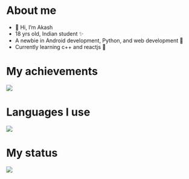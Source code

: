 # About me
- 👋 Hi, I’m Akash
- 18 yrs old, Indian student ✨
- A newbie in Android development, Python, and web development 🐣
- Currently learning c++ and reactjs 👀

# My achievements
<img src="https://github-readme-stats.vercel.app/api?username=Akash23q2&show_icons=true"/>

# Languages I use
<img src="https://github-readme-stats.vercel.app/api/top-langs?username=Akash23q2"/>

# My status
<img src="https://github-readme-streak-stats.herokuapp.com/?user=Akash23q2"/>


